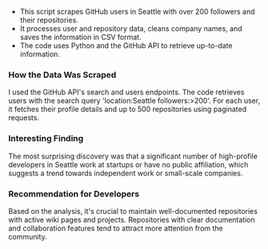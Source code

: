 - This script scrapes GitHub users in Seattle with over 200 followers and their repositories.
- It processes user and repository data, cleans company names, and saves the information in CSV format.
- The code uses Python and the GitHub API to retrieve up-to-date information.

### **How the Data Was Scraped**
I used the GitHub API's search and users endpoints. The code retrieves users with the search query 'location:Seattle followers:>200'. For each user, it fetches their profile details and up to 500 repositories using paginated requests.

### **Interesting Finding**
The most surprising discovery was that a significant number of high-profile developers in Seattle work at startups or have no public affiliation, which suggests a trend towards independent work or small-scale companies.

### **Recommendation for Developers**
Based on the analysis, it's crucial to maintain well-documented repositories with active wiki pages and projects. Repositories with clear documentation and collaboration features tend to attract more attention from the community.
